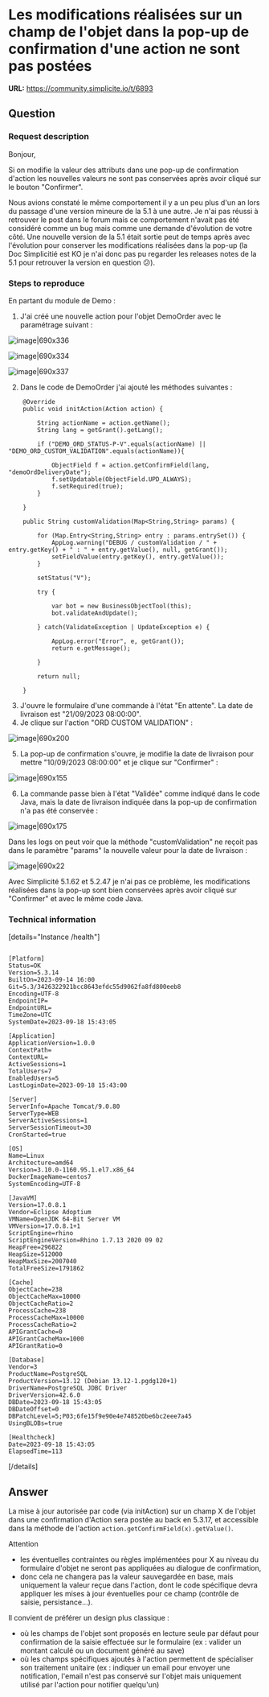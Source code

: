 # Les modifications réalisées sur un champ de l'objet dans la pop-up de confirmation d'une action ne sont pas postées

**URL:** https://community.simplicite.io/t/6893

## Question
### Request description

Bonjour,

Si on modifie la valeur des attributs dans une pop-up de confirmation d'action les nouvelles valeurs ne sont pas conservées après avoir cliqué sur le bouton "Confirmer".

Nous avions constaté le même comportement il y a un peu plus d'un an lors du passage d'une version mineure de la 5.1 à une autre. Je n'ai pas réussi à retrouver le post dans le forum mais ce comportement n'avait pas été considéré comme un bug mais comme une demande d'évolution de votre côté. Une nouvelle version de la 5.1 était sortie peut de temps après avec l'évolution pour conserver les modifications réalisées dans la pop-up (la Doc Simplicitié est KO je n'ai donc pas pu regarder les releases notes de la 5.1 pour retrouver la version en question :confused:).

### Steps to reproduce

En partant du module de Demo :

1. J'ai créé une nouvelle action pour l'objet DemoOrder avec le paramétrage suivant :

![image|690x336](upload://peJWSWfC1Hm73xnLYNDNQoJ6ID8.png)

![image|690x334](upload://bx1OvnHjr26shSXN9b8kEenY927.png)

![image|690x337](upload://7u69EoPuEru3aqZmSsv8FMkTVfi.png)

2. Dans le code de DemoOrder j'ai ajouté les méthodes suivantes :

```
    @Override
	public void initAction(Action action) {
		
		String actionName = action.getName();
		String lang = getGrant().getLang();
		
		if ("DEMO_ORD_STATUS-P-V".equals(actionName) || "DEMO_ORD_CUSTOM_VALIDATION".equals(actionName)){
			
			ObjectField f = action.getConfirmField(lang, "demoOrdDeliveryDate");
			f.setUpdatable(ObjectField.UPD_ALWAYS);
			f.setRequired(true);
		}
		
	}
	
	public String customValidation(Map<String,String> params) {
		
		for (Map.Entry<String,String> entry : params.entrySet()) {
			AppLog.warning("DEBUG / customValidation / " + entry.getKey() + " : " + entry.getValue(), null, getGrant());
			setFieldValue(entry.getKey(), entry.getValue());
		}
		
		setStatus("V");
		
		try {
				
			var bot = new BusinessObjectTool(this);
			bot.validateAndUpdate();
			
		} catch(ValidateException | UpdateException e) {
			
			AppLog.error("Error", e, getGrant());
			return e.getMessage();
			
		}
		
		return null;
		
	}
```

3. J'ouvre le formulaire d'une commande à l'état "En attente". La date de livraison est "21/09/2023 08:00:00".
4. Je clique sur l'action "ORD CUSTOM VALIDATION" :

![image|690x200](upload://mPCEK764lltRKu9jEBNoKlt3XF8.png)

5. La pop-up de confirmation s'ouvre, je modifie la date de livraison pour mettre "10/09/2023 08:00:00" et je clique sur "Confirmer" :

![image|690x155](upload://yrGj4RCoQyox4C2g5bkeS1KKIDN.png)

6. La commande passe bien à l'état "Validée" comme indiqué dans le code Java, mais la date de livraison indiquée dans la pop-up de confirmation n'a pas été conservée :

![image|690x175](upload://jWCy6lb7VODeJ2mrlDOu2WANN63.png)

Dans les logs on peut voir que la méthode "customValidation" ne reçoit pas dans le paramètre "params" la nouvelle valeur pour la date de livraison :

![image|690x22](upload://1sHqbdw9WsztuUxBRW2kPZGqBkC.png)



Avec Simplicité 5.1.62 et 5.2.47 je n'ai pas ce problème, les modifications réalisées dans la pop-up sont bien conservées après avoir cliqué sur "Confirmer" et avec le même code Java.


### Technical information

[details="Instance /health"]
```text

[Platform]
Status=OK
Version=5.3.14
BuiltOn=2023-09-14 16:00
Git=5.3/3426322921bcc8643efdc55d9062fa8fd800eeb8
Encoding=UTF-8
EndpointIP=
EndpointURL=
TimeZone=UTC
SystemDate=2023-09-18 15:43:05

[Application]
ApplicationVersion=1.0.0
ContextPath=
ContextURL=
ActiveSessions=1
TotalUsers=7
EnabledUsers=5
LastLoginDate=2023-09-18 15:43:00

[Server]
ServerInfo=Apache Tomcat/9.0.80
ServerType=WEB
ServerActiveSessions=1
ServerSessionTimeout=30
CronStarted=true

[OS]
Name=Linux
Architecture=amd64
Version=3.10.0-1160.95.1.el7.x86_64
DockerImageName=centos7
SystemEncoding=UTF-8

[JavaVM]
Version=17.0.8.1
Vendor=Eclipse Adoptium
VMName=OpenJDK 64-Bit Server VM
VMVersion=17.0.8.1+1
ScriptEngine=rhino
ScriptEngineVersion=Rhino 1.7.13 2020 09 02
HeapFree=296822
HeapSize=512000
HeapMaxSize=2007040
TotalFreeSize=1791862

[Cache]
ObjectCache=238
ObjectCacheMax=10000
ObjectCacheRatio=2
ProcessCache=238
ProcessCacheMax=10000
ProcessCacheRatio=2
APIGrantCache=0
APIGrantCacheMax=1000
APIGrantRatio=0

[Database]
Vendor=3
ProductName=PostgreSQL
ProductVersion=13.12 (Debian 13.12-1.pgdg120+1)
DriverName=PostgreSQL JDBC Driver
DriverVersion=42.6.0
DBDate=2023-09-18 15:43:05
DBDateOffset=0
DBPatchLevel=5;P03;6fe15f9e90e4e748520be6bc2eee7a45
UsingBLOBs=true

[Healthcheck]
Date=2023-09-18 15:43:05
ElapsedTime=113
```
[/details]

## Answer
La mise à jour autorisée par code (via initAction) sur un champ X de l'objet dans une confirmation d'Action sera postée au back en 5.3.17, et accessible dans la méthode de l'action `action.getConfirmField(x).getValue()`.

Attention 
- les éventuelles contraintes ou règles implémentées pour X au niveau du formulaire d'objet ne seront pas appliquées au dialogue de confirmation,
- donc cela ne changera pas la valeur sauvegardée en base, mais uniquement la valeur reçue dans l'action, dont le code spécifique devra appliquer les mises à jour éventuelles pour ce champ (contrôle de saisie, persistance...).

Il convient de préférer un design plus classique :
- où les champs de l'objet sont proposés en lecture seule par défaut pour confirmation de la saisie effectuée sur le formulaire (ex : valider un montant calculé ou un document généré au save)
- où les champs spécifiques ajoutés à l'action permettent de spécialiser son traitement unitaire (ex : indiquer un email pour envoyer une notification, l'email n'est pas conservé sur l'objet mais uniquement utilisé par l'action pour notifier quelqu'un)
